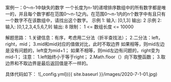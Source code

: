 案例一：0～n-1中缺失的数字
      一个长度为n-1的递增排序数组中的所有数字都是唯一的，并且每个数字都在范围0～n-1之内。在范围0～n-1内的n个数字中有且只有一个数字不在该数组中，请找出这个数字。
示例 1:
      输入: [0,1,3]
      输出: 2
示例 2:
      输入: [0,1,2,3,4,5,6,7,9]
      输出: 8
限制：
      1 <= 数组长度 <= 10000


解题思路：
1.关键信息：有序，考虑用二分法（折半查找法）；
2.二分法：left，right，mid；
3.mid和mid对应的值做对比，此时不取边界
  如果相等，则mid左边是没有问题的，left变为mid+1；
  如果不相等，则mid左边有问题的，right变为mid-1；
注意：
1.left始终小于等于right；
2.Math.floor（）向下取整函数；
3.取边界和不取边界是最后返回值是不一样的。


具体代码如下：
![_config.yml]({{ site.baseurl }}/images/2020-7-1-01.jpg)
